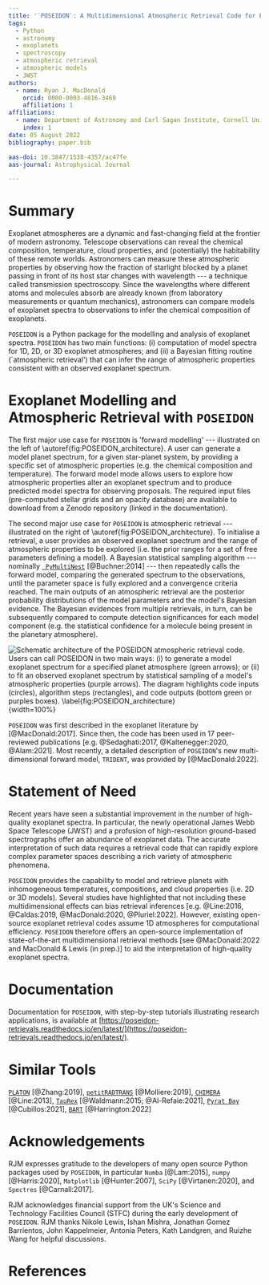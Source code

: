 ```yaml
---
title: '`POSEIDON`: A Multidimensional Atmospheric Retrieval Code for Exoplanet Spectra'
tags:
  - Python
  - astronomy
  - exoplanets
  - spectroscopy
  - atmospheric retrieval
  - atmospheric models
  - JWST
authors:
  - name: Ryan J. MacDonald
    orcid: 0000-0003-4816-3469
    affiliation: 1
affiliations:
  - name: Department of Astronomy and Carl Sagan Institute, Cornell University, 122 Sciences Drive, Ithaca, NY 14853, USA
    index: 1
date: 05 August 2022
bibliography: paper.bib

aas-doi: 10.3847/1538-4357/ac47fe
aas-journal: Astrophysical Journal

--- 
```


# Summary

Exoplanet atmospheres are a dynamic and fast-changing field at the frontier of modern astronomy. Telescope observations can reveal the chemical composition, temperature, cloud properties, and (potentially) the habitability of these remote worlds. Astronomers can measure these atmospheric properties by observing how the fraction of starlight blocked by a planet passing in front of its host star changes with wavelength --- a technique called transmission spectroscopy. Since the wavelengths where different atoms and molecules absorb are already known (from laboratory measurements or quantum mechanics), astronomers can compare models of exoplanet spectra to observations to infer the chemical composition of exoplanets.

`POSEIDON` is a Python package for the modelling and analysis of exoplanet spectra. `POSEIDON` has two main functions: (i) computation of model spectra for 1D, 2D, or 3D exoplanet atmospheres; and (ii) a Bayesian fitting routine (`atmospheric retrieval') that can infer the range of atmospheric properties consistent with an observed exoplanet spectrum.

# Exoplanet Modelling and Atmospheric Retrieval with `POSEIDON`

The first major use case for `POSEIDON` is 'forward modelling' --- illustrated on the left of \autoref{fig:POSEIDON_architecture}. A user can generate a model planet spectrum, for a given star-planet system, by providing a specific set of atmospheric properties (e.g. the chemical composition and temperature). The forward model mode allows users to explore how atmospheric properties alter an exoplanet spectrum and to produce predicted model spectra for observing proposals. The required input files (pre-computed stellar grids and an opacity database) are available to download from a Zenodo repository (linked in the documentation).

The second major use case for `POSEIDON` is atmospheric retrieval --- illustrated on the right of \autoref{fig:POSEIDON_architecture}. To initialise a retrieval, a user provides an observed exoplanet spectrum and the range of atmospheric properties to be explored (i.e. the prior ranges for a set of free parameters defining a model). A Bayesian statistical sampling algorithm --- nominally [` PyMultiNest`](https://github.com/JohannesBuchner/PyMultiNest) [@Buchner:2014] --- then repeatedly calls the forward model, comparing the generated spectrum to the observations, until the parameter space is fully explored and a convergence criteria reached. The main outputs of an atmospheric retrieval are the posterior probability distributions of the model parameters and the model's Bayesian evidence. The Bayesian evidences from multiple retrievals, in turn, can be subsequently compared to compute detection significances for each model component (e.g. the statistical confidence for a molecule being present in the planetary atmosphere).

![Schematic architecture of the `POSEIDON` atmospheric retrieval code. Users can call `POSEIDON` in two main ways: (i) to generate a model exoplanet spectrum for a specified planet atmosphere (green arrows); or (ii) to fit an observed exoplanet spectrum by statistical sampling of a model's atmospheric properties (purple arrows). The diagram highlights code inputs (circles), algorithm steps (rectangles), and code outputs (bottom green or purples boxes). \label{fig:POSEIDON_architecture}](figures/POSEIDON_Architecture_2022){width=100%}

`POSEIDON` was first described in the exoplanet literature by [@MacDonald:2017]. Since then, the code has been used in 17 peer-reviewed publications [e.g. @Sedaghati:2017, @Kaltenegger:2020, @Alam:2021]. Most recently, a detailed description of `POSEIDON`'s new multi-dimensional forward model, `TRIDENT`, was provided by [@MacDonald:2022].

# Statement of Need

Recent years have seen a substantial improvement in the number of high-quality exoplanet spectra. In particular, the newly operational James Webb Space Telescope (JWST) and a profusion of high-resolution ground-based spectrographs offer an abundance of exoplanet data. The accurate interpretation of such data requires a retrieval code that can rapidly explore complex parameter spaces describing a rich variety of atmospheric phenomena.

`POSEIDON` provides the capability to model and retrieve planets with inhomogeneous temperatures, compositions, and cloud properties (i.e. 2D or 3D models). Several studies have highlighted that not including these multidimensional effects can bias retrieval inferences [e.g. @Line:2016,  @Caldas:2019, @MacDonald:2020, @Pluriel:2022]. However, existing open-source exoplanet retrieval codes assume 1D atmospheres for computational efficiency. `POSEIDON` therefore offers an open-source implementation of state-of-the-art multidimensional retrieval methods [see @MacDonald:2022 and MacDonald & Lewis (in prep.)] to aid the interpretation of high-quality exoplanet spectra.

# Documentation

Documentation for `POSEIDON`, with step-by-step tutorials illustrating research applications, is available at [https://poseidon-retrievals.readthedocs.io/en/latest/](https://poseidon-retrievals.readthedocs.io/en/latest/). 

# Similar Tools

[`PLATON`](https://github.com/ideasrule/platon) [@Zhang:2019], [`petitRADTRANS`](https://gitlab.com/mauricemolli/petitRADTRANS) [@Molliere:2019], [`CHIMERA`](https://github.com/mrline/CHIMERA) [@Line:2013], [`TauRex`](https://github.com/ucl-exoplanets/TauREx3_public) [@Waldmann:2015; @Al-Refaie:2021], [`Pyrat Bay`](https://github.com/pcubillos/pyratbay) [@Cubillos:2021], [`BART`](https://github.com/exosports/BART) [@Harrington:2022]

# Acknowledgements

RJM expresses gratitude to the developers of many open source Python packages used by `POSEIDON`, in particular `Numba` [@Lam:2015], `numpy` [@Harris:2020], `Matplotlib` [@Hunter:2007], `SciPy` [@Virtanen:2020], and `Spectres` [@Carnall:2017].

RJM acknowledges financial support from the UK's Science and Technology Facilities Council (STFC) during the early development of `POSEIDON`. RJM thanks Nikole Lewis, Ishan Mishra, Jonathan Gomez Barrientos, John Kappelmeier, Antonia Peters, Kath Landgren, and Ruizhe Wang for helpful discussions.

# References
